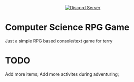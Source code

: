 <div align="center">
    <a href="https://discord.gg/R5UFKjj"><img src="https://discordapp.com/api/guilds/290759415362224139/embed.png" alt="Discord Server" /></a>
</div>

# Computer Science RPG Game
Just a simple RPG based console/text game for terry

# TODO
Add more items;
Add more activites during adventuring;
